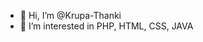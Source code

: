 - 👋 Hi, I’m @Krupa-Thanki
- 👀 I’m interested in PHP, HTML, CSS, JAVA
<!---
Krupa-Thanki/Krupa-Thanki is a ✨ special ✨ repository because its `README.md` (this file) appears on your GitHub profile.
You can click the Preview link to take a look at your changes.
--->
